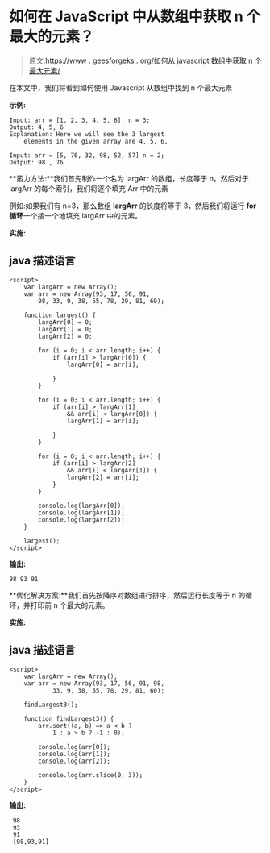 # 如何在 JavaScript 中从数组中获取 n 个最大的元素？

> 原文:[https://www . geesforgeks . org/如何从 javascript 数组中获取 n 个最大元素/](https://www.geeksforgeeks.org/how-to-get-n-largest-elements-from-array-in-javascript/)

在本文中，我们将看到如何使用 Javascript 从数组中找到 n 个最大元素

**示例:**

```
Input: arr = [1, 2, 3, 4, 5, 6], n = 3;
Output: 4, 5, 6
Explanation: Here we will see the 3 largest 
    elements in the given array are 4, 5, 6.

Input: arr = [5, 76, 32, 98, 52, 57] n = 2;
Output: 98 , 76
```

**蛮力方法:**我们首先制作一个名为 largArr 的数组，长度等于 n。然后对于 largArr 的每个索引，我们将逐个填充 Arr 中的元素

例如:如果我们有 n=3，那么数组 **largArr** 的长度将等于 3，然后我们将运行 **for 循环**一个接一个地填充 largArr 中的元素。

**实施:**

## java 描述语言

```
<script>
    var largArr = new Array();
    var arr = new Array(93, 17, 56, 91,
        98, 33, 9, 38, 55, 78, 29, 81, 60);

    function largest() {
        largArr[0] = 0;
        largArr[1] = 0;
        largArr[2] = 0;

        for (i = 0; i < arr.length; i++) {
            if (arr[i] > largArr[0]) {
                largArr[0] = arr[i];

            }
        }

        for (i = 0; i < arr.length; i++) {
            if (arr[i] > largArr[1]
                && arr[i] < largArr[0]) {
                largArr[1] = arr[i];

            }
        }

        for (i = 0; i < arr.length; i++) {
            if (arr[i] > largArr[2]
                && arr[i] < largArr[1]) {
                largArr[2] = arr[i];
            }
        }

        console.log(largArr[0]);
        console.log(largArr[1]);
        console.log(largArr[2]);
    }

    largest();
</script>
```

**输出:**

```
98 93 91
```

**优化解决方案:**我们首先按降序对数组进行排序，然后运行长度等于 n 的循环，并打印前 n 个最大的元素。

**实施:**

## java 描述语言

```
<script>
    var largArr = new Array();
    var arr = new Array(93, 17, 56, 91, 98,
            33, 9, 38, 55, 78, 29, 81, 60);

    findLargest3();

    function findLargest3() {
        arr.sort((a, b) => a < b ?
            1 : a > b ? -1 : 0);

        console.log(arr[0]);
        console.log(arr[1]);
        console.log(arr[2]);

        console.log(arr.slice(0, 3));
    }
</script>
```

**输出:**

```
 98
 93
 91
 [98,93,91]
```